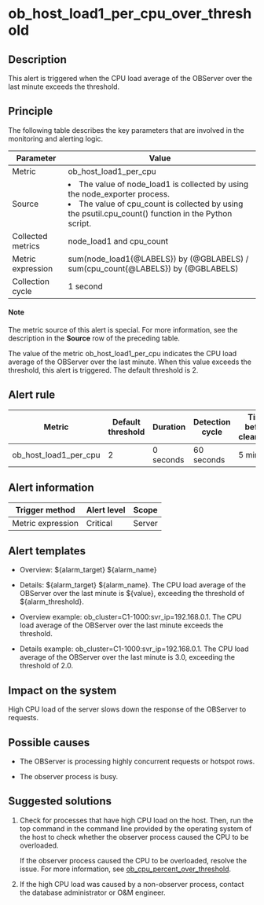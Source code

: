 ob_host_load1_per_cpu_over_threshold
=========================================================



**Description**
------------------------------------

This alert is triggered when the CPU load average of the OBServer over the last minute exceeds the threshold.

Principle
------------------------------

The following table describes the key parameters that are involved in the monitoring and alerting logic.


|     Parameter     |                                                                                                                                  Value                                                                                                                                  |
|-------------------|-------------------------------------------------------------------------------------------------------------------------------------------------------------------------------------------------------------------------------------------------------------------------|
| Metric            | ob_host_load1_per_cpu                                                                                                                                                                                                                                                   |
| Source            | <li> The value of node_load1 is collected by using the node_exporter process.   </li><li> The value of cpu_count is collected by using the psutil.cpu_count() function in the Python script.</li>    |
| Collected metrics | node_load1 and cpu_count                                                                                                                                                                                                                                                |
| Metric expression | sum(node_load1{@LABELS}) by (@GBLABELS) / sum(cpu_count{@LABELS}) by (@GBLABELS)                                                                                                                                                                                        |
| Collection cycle  | 1 second                                                                                                                                                                                                                                                                |


  <main id="notice" type='explain'>
    <h4>Note</h4>
    <p>The metric source of this alert is special. For more information, see the description in the <strong>Source</strong> row of the preceding table.</p>
  </main>

The value of the metric ob_host_load1_per_cpu indicates the CPU load average of the OBServer over the last minute. When this value exceeds the threshold, this alert is triggered. The default threshold is 2.

**Alert rule**
-----------------------------------



|        Metric         | Default threshold | Duration  | Detection cycle | Time before clearance |
|-----------------------|-------------------|-----------|-----------------|-----------------------|
| ob_host_load1_per_cpu | 2                 | 0 seconds | 60 seconds      | 5 minutes             |



**Alert information**
------------------------------------------



|  Trigger method   | Alert level | Scope  |
|-------------------|-------------|--------|
| Metric expression | Critical    | Server |



**Alert templates**
----------------------------------------

* Overview: \${alarm_target} \${alarm_name}



* Details: \${alarm_target} \${alarm_name}. The CPU load average of the OBServer over the last minute is \${value}, exceeding the threshold of ${alarm_threshold}.



* Overview example: ob_cluster=C1-1000:svr_ip=192.168.0.1. The CPU load average of the OBServer over the last minute exceeds the threshold.



* Details example: ob_cluster=C1-1000:svr_ip=192.168.0.1. The CPU load average of the OBServer over the last minute is 3.0, exceeding the threshold of 2.0.






**Impact on the system**
---------------------------------------------

High CPU load of the server slows down the response of the OBServer to requests.

**Possible causes**
----------------------------------------

* The OBServer is processing highly concurrent requests or hotspot rows.



* The observer process is busy.






**Suggested solutions**
--------------------------------------------

1. Check for processes that have high CPU load on the host. Then, run the top command in the command line provided by the operating system of the host to check whether the observer process caused the CPU to be overloaded.

   If the observer process caused the CPU to be overloaded, resolve the issue. For more information, see [ob_cpu_percent_over_threshold](../2.ob-alert/13.the-cpu-usage-of-the-ob_cpu_percent_over_threshold-observer-process-exceeds-the.md).


2. If the high CPU load was caused by a non-observer process, contact the database administrator or O\&M engineer.

